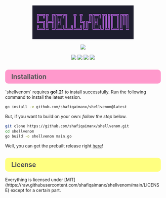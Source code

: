<style>
    #pink {
        color: #595959;
        background-color: #ff99cc;
        padding: 10px 20px;
        border-radius: 10px;
    }
    #green {
        color: #595959;
        background-color: #99ff99;
        padding: 10px 20px;
        border-radius: 10px;
    }
    #blue {
        color: #595959;
        background-color: #80d4ff;
        padding: 10px 20px;
        border-radius: 10px;
    }
    #silver {
        color: #595959;
        background-color: #e6e6e6;
        padding: 10px 20px;
        border-radius: 10px;
    }
    #yellow {
        color: #595959;
        background-color: #ffff80;
        padding: 10px 20px;
        border-radius: 10px;
    }
</style>

<p align="center">
    <img src="https://github.com/shafiqaimanx/shellvenom/blob/main/img/shellvenom.png"/>
</p>

<p align="center">
    <img src="https://img.shields.io/badge/made%20with-golang-teal?style=flat&logo=go&logoColor=white&labelColor=595959&color=ff99cc"/>
</p>

<p align="center">
    <img src="https://img.shields.io/badge/platform-linux-green?style=flat&logo=linux&logoColor=white&labelColor=595959&color=99ff99"/>
    <img src="https://img.shields.io/badge/platform-windows-green?style=flat&logo=windows&logoColor=white&labelColor=595959&color=80d4ff"/>
    <img src="https://img.shields.io/badge/platform-apple-green?style=flat&logo=apple&logoColor=white&labelColor=595959&color=e6e6e6"/>
    <img src="https://img.shields.io/badge/license-MIT-green?style=flat&logo=creativecommons&logoColor=white&labelColor=595959&color=ffff80"/>
</p>

<h2 id="pink">Installation</h2>
`shellvenom` requires <b>go1.21</b> to install successfully. Run the following command to install the latest version.

```bash
go install -v github.com/shafiqaimanx/shellvenom@latest
```

But, if you want to build on your own: <i>follow the step</i> below.

```bash
git clone https://github.com/shafiqaimanx/shellvenom.git
cd shellvenom
go build -o shellvenom main.go
```

Well, you can get the prebuilt release right [here](https://github.com/shafiqaimanx/shellvenom/releases)!

<h2 id="yellow">License</h2>
Everything is licensed under [MIT](https://raw.githubusercontent.com/shafiqaimanx/shellvenom/main/LICENSE) except for a certain part.

